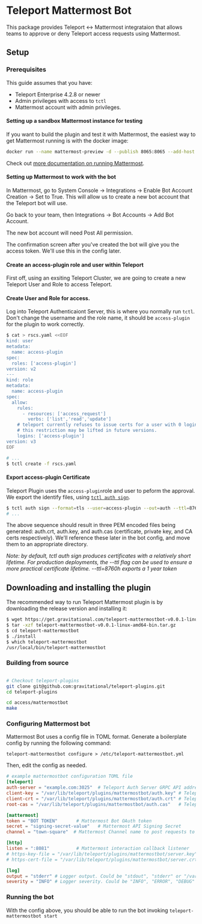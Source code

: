 # Teleport Mattermost Bot

This package provides Teleport <-> Mattermost integrataion that allows teams to approve or deny Teleport access requests using Mattermost.

## Setup

### Prerequisites

This guide assumes that you have: 

* Teleport Enterprise 4.2.8 or newer
* Admin privileges with access to `tctl`
* Mattermost account with admin privileges.

#### Setting up a sandbox Mattermost instance for testing

If you want to build the plugin and test it with Mattermost, the easiest way to get Mattermost running is with the docker image: 

```bash
docker run --name mattermost-preview -d --publish 8065:8065 --add-host dockerhost:127.0.0.1 mattermost/mattermost-preview
```

Check out [more documentation on running Mattermost](https://docs.mattermost.com/install/docker-local-machine.html).


#### Setting up Mattermost to work with the bot

In Mattermost, go to System Console -> Integrations -> Enable Bot Account Creation -> Set to True.
This will allow us to create a new bot account that the Teleport bot will use.

Go back to your team, then Integrations -> Bot Accounts -> Add Bot Account.

The new bot account will need Post All permission. 

The confirmation screen after you've created the bot will give you the access token. We'll use this in the config later.

#### Create an access-plugin role and user within Teleport 
First off, using an exsiting Teleport Cluster, we are going to create a new Teleport User and Role to access Teleport.

#### Create User and Role for access. 
Log into Teleport Authenticaiont Server, this is where you normally run `tctl`. Don't change the username and the role name, it should be `access-plugin` for the plugin to work correctly.

```bash
$ cat > rscs.yaml <<EOF
kind: user
metadata:
  name: access-plugin
spec:
  roles: ['access-plugin']
version: v2
---
kind: role
metadata:
  name: access-plugin
spec:
  allow:
    rules:
      - resources: ['access_request']
        verbs: ['list','read','update']
    # teleport currently refuses to issue certs for a user with 0 logins,
    # this restriction may be lifted in future versions.
    logins: ['access-plugin']
version: v3
EOF

# ...
$ tctl create -f rscs.yaml
```

#### Export access-plugin Certificate
Teleport Plugin uses the `access-plugin`role and user to peform the approval. We export the identify files, using [`tctl auth sign`](https://gravitational.com/teleport/docs/cli-docs/#tctl-auth-sign).

```bash
$ tctl auth sign --format=tls --user=access-plugin --out=auth --ttl=8760h
# ...
```

The above sequence should result in three PEM encoded files being generated: auth.crt, auth.key, and auth.cas (certificate, private key, and CA certs respectively).  We'll reference these later in the bot config, and move them to an appropriate directory.

_Note: by default, tctl auth sign produces certificates with a relatively short lifetime. For production deployments, the --ttl flag can be used to ensure a more practical certificate lifetime. --ttl=8760h exports a 1 year token_
 

## Downloading and installing the plugin

The recommended way to run Teleport Mattermost plugin is by downloading the release version and installing it: 

```bash
$ wget https://get.gravitational.com/teleport-mattermostbot-v0.0.1-linux-amd64-bin.tar.gz
$ tar -xzf teleport-mattermostbot-v0.0.1-linux-amd64-bin.tar.gz
$ cd teleport-mattermostbot
$ ./install
$ which teleport-mattermostbot
/usr/local/bin/teleport-mattermostbot
```

### Building from source

```bash

# Checkout teleport-plugins
git clone git@github.com:gravitational/teleport-plugins.git
cd teleport-plugins

cd access/mattermostbot
make
```

### Configuring Mattermost bot

Mattermost Bot uses a config file in TOML format. Generate a boilerplate config by running the following command: 

```
teleport-mattermostbot configure > /etc/teleport-mattermostbot.yml
```

Then, edit the config as needed.

```TOML
# example mattermostbot configuration TOML file
[teleport]
auth-server = "example.com:3025"  # Teleport Auth Server GRPC API address
client-key = "/var/lib/teleport/plugins/mattermostbot/auth.key" # Teleport GRPC client secret key
client-crt = "/var/lib/teleport/plugins/mattermostbot/auth.crt" # Teleport GRPC client certificate
root-cas = "/var/lib/teleport/plugins/mattermostbot/auth.cas"   # Teleport cluster CA certs

[mattermost]
token = "BOT TOKEN"       # Mattermost Bot OAuth token
secret = "signing-secret-value"   # Mattermost API Signing Secret
channel = "town-square"  # Mattermost Channel name to post requests to

[http]
listen = ":8081"          # Mattermost interaction callback listener
# https-key-file = "/var/lib/teleport/plugins/mattermostbot/server.key"  # TLS private key
# https-cert-file = "/var/lib/teleport/plugins/mattermostbot/server.crt" # TLS certificate

[log]
output = "stderr" # Logger output. Could be "stdout", "stderr" or "/var/lib/teleport/mattermostbot.log"
severity = "INFO" # Logger severity. Could be "INFO", "ERROR", "DEBUG" or "WARN".

```

### Running the bot

With the config above, you should be able to run the bot invoking `teleport-mattermostbot start`
